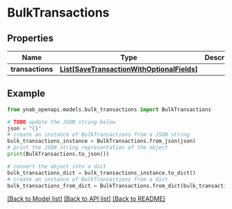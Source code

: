 # BulkTransactions


## Properties

Name | Type | Description | Notes
------------ | ------------- | ------------- | -------------
**transactions** | [**List[SaveTransactionWithOptionalFields]**](SaveTransactionWithOptionalFields.md) |  | 

## Example

```python
from ynab_openapi.models.bulk_transactions import BulkTransactions

# TODO update the JSON string below
json = "{}"
# create an instance of BulkTransactions from a JSON string
bulk_transactions_instance = BulkTransactions.from_json(json)
# print the JSON string representation of the object
print(BulkTransactions.to_json())

# convert the object into a dict
bulk_transactions_dict = bulk_transactions_instance.to_dict()
# create an instance of BulkTransactions from a dict
bulk_transactions_from_dict = BulkTransactions.from_dict(bulk_transactions_dict)
```
[[Back to Model list]](../README.md#documentation-for-models) [[Back to API list]](../README.md#documentation-for-api-endpoints) [[Back to README]](../README.md)


